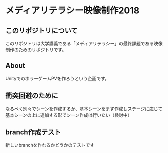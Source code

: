 # メディアリテラシー映像制作2018
## このリポジトリについて
このリポジトリは大学講義である「メディアリテラシー」の最終課題である映像制作のためのリポジトリです。

## About
UnityでのホラーゲームPVを作ろうという企画です。

## 衝突回避のために
なるべく別々でシーンを作成するか、基本シーンをまず作成しステージに応じて基本シーンの上に追加する形でシーン作成は行いたい（検討中）

## branch作成テスト
新しいbranchを作れるかどうかのテストです
